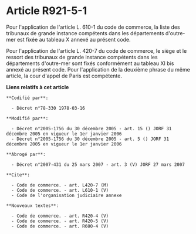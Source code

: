 # Article R921-5-1

Pour l'application de l'article L. 610-1 du code de commerce, la liste des tribunaux de grande instance compétents dans les
départements d'outre-mer est fixée au tableau X annexé au présent code.

Pour l'application de l'article L. 420-7 du code de commerce, le siège et le ressort des tribunaux de grande instance
compétents dans les départements d'outre-mer sont fixés conformément au tableau XI bis annexé au présent code. Pour
l'application de la deuxième phrase du même article, la cour d'appel de Paris est compétente.

**Liens relatifs à cet article**

	**Codifié par**:

	  - Décret n°78-330 1978-03-16

	**Modifié par**:

	  - Décret n°2005-1756 du 30 décembre 2005 - art. 15 () JORF 31 décembre 2005 en vigueur le 1er janvier 2006
	  - Décret n°2005-1756 du 30 décembre 2005 - art. 5 () JORF 31 décembre 2005 en vigueur le 1er janvier 2006

	**Abrogé par**:

	  - Décret n°2007-431 du 25 mars 2007 - art. 3 (V) JORF 27 mars 2007

	**Cite**:

	  - Code de commerce. - art. L420-7 (M)
	  - Code de commerce. - art. L610-1 (V)
	  - Code de l'organisation judiciaire annexe

	**Nouveaux textes**:

	  - Code de commerce. - art. R420-4 (V)
	  - Code de commerce. - art. R420-5 (V)
	  - Code de commerce. - art. R600-4 (V)
